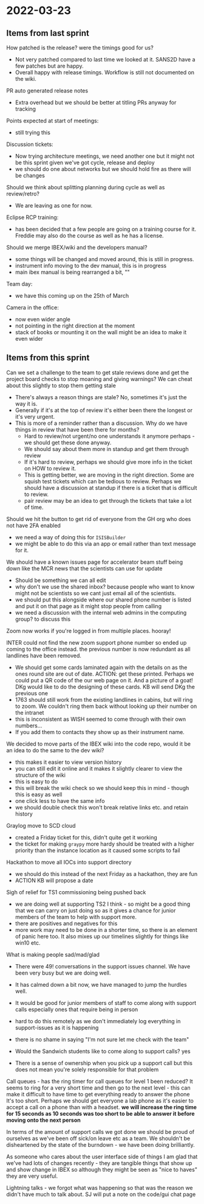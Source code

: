 # 2022-03-23

## Items from last sprint

How patched is the release? were the timings good for us?
- Not very patched compared to last time we looked at it. SANS2D have a few patches but are happy.
- Overall happy with release timings. Workflow is still not documented on the wiki.

PR auto generated release notes
- Extra overhead but we should be better at titling PRs anyway for tracking

Points expected at start of meetings: 
- still trying this

Discussion tickets: 
- Now trying architecture meetings, we need another one but it might not be this sprint given we've got cycle, release and deploy
- we should do one about networks but we should hold fire as there will be changes

Should we think about splitting planning during cycle as well as review/retro? 
- We are leaving as one for now. 

Eclipse RCP training:
- has been decided that a few people are going on a training course for it. Freddie may also do the course as well as he has a license. 

Should we merge IBEX/wiki and the developers manual? 
- some things will be changed and moved around, this is still in progress. 
- instrument info moving to the dev manual, this is in progress
- main ibex manual is being rearranged a bit, "" 

Team day: 
- we have this coming up on the 25th of March

Camera in the office: 
- now even wider angle
- not pointing in the right direction at the moment 
- stack of books or mounting it on the wall might be an idea to make it even wider

## Items from this sprint

Can we set a challenge to the team to get stale reviews done and get the project board checks to stop moaning and giving warnings? 
We can cheat about this slightly to stop them getting stale
- There's always a reason things are stale? No, sometimes it's just the way it is. 
- Generally if it's at the top of review it's either been there the longest or it's very urgent.
- This is more of a reminder rather than a discussion. Why do we have things in review that have been there for months? 
  - Hard to review/not urgent/no one understands it anymore perhaps - we should get these done anyway.
  - We should say about them more in standup and get them through review
  - If it's hard to review, perhaps we should give more info in the ticket on HOW to review it.
  - This is getting better, we are moving in the right direction. Some are squish test tickets which can be tedious to review. Perhaps we should have a discussion at standup if there is a ticket that is difficult to review. 
  - pair review may be an idea to get through the tickets that take a lot of time. 

Should we hit the button to get rid of everyone from the GH org who does not have 2FA enabled
 - we need a way of doing this for `ISISBuilder`
 - we might be able to do this via an app or email rather than text message for it. 

We should have a known issues page for accelerator beam stuff being down like the MCR news that the scientists can use for update 
- Should be something we can all edit
- why don't we use the shared inbox? because people who want to know might not be scientists so we cant just email all of the scientists. 
- we should put this alongside where our shared phone number is listed and put it on that page as it might stop people from calling
- we need a discussion with the internal web admins in the computing group? to discuss this

Zoom now works if you're logged in from multiple places. hooray! 

INTER could not find the new zoom support phone number so ended up coming to the office instead. the previous number is now redundant as all landlines have been removed. 
- We should get some cards laminated again with the details on as the ones round site are out of date. ACTION: get these printed. Perhaps we could put a QR code of the our web page on it. And a picture of a goat! DKg would like to do the designing of these cards. KB will send DKg the previous one
- 1763 should still work from the existing landlines in cabins, but will ring to zoom. We couldn't ring them back without looking up their number on the intranet
- this is inconsistent as WISH seemed to come through with their own numbers... 
- If you add them to contacts they show up as their instrument name.

We decided to move parts of the IBEX wiki into the code repo, would it be an idea to do the same to the dev wiki? 
- this makes it easier to view version history
- you can still edit it online and it makes it slightly clearer to view the structure of the wiki
- this is easy to do
- this will break the wiki check so we should keep this in mind - though this is easy as well 
- one click less to have the same info
- we should double check this won't break relative links etc. and retain history

Graylog move to SCD cloud
- created a Friday ticket for this, didn't quite get it working
- the ticket for making `graypy` more hardy should be treated with a higher priority than the instance location as it caused some scripts to fail

Hackathon to move all IOCs into support directory
- we should do this instead of the next Friday as a hackathon, they are fun
- ACTION KB will propose a date 


Sigh of relief for TS1 commissioning being pushed back
- we are doing well at supporting TS2 I think - so might be a good thing that we can carry on just doing so as it gives a chance for junior members of the team to help with support more.
- there are positives and negatives for this
- more work may need to be done in a shorter time, so there is an element of panic here too. It also mixes up our timelines slightly for things like win10 etc. 

What is making people sad/mad/glad 
- There were 49! conversations in the support issues channel. We have been very busy but we are doing well. 
- It has calmed down a bit now, we have managed to jump the hurdles well. 

- It would be good for junior members of staff to come along with support calls especially ones that require being in person 
- hard to do this remotely as we don't immediately log everything in support-issues as it is happening
- there is no shame in saying "I'm not sure let me check with the team"
- Would the Sandwich students like to come along to support calls? yes 
- There is a sense of ownership when you pick up a support call but this does not mean you're solely responsible for that problem

Call queues - has the ring timer for call queues for level 1 been reduced? It seems to ring for a very short time and then go to the next level - this can make it difficult to have time to get everything ready to answer the phone
It's too short. Perhaps we should get everyone a lab phone as it's easier to accept a call on a phone than with a headset. 
<b> we will increase the ring time for 15 seconds as 10 seconds was too short to be able to answer it before moving onto the next person </b>

In terms of the amount of support calls we got done we should be proud of ourselves as we've been off sick/on leave etc as a team. We shouldn't be disheartened by the state of the burndown - we have been doing brilliantly. 

As someone who cares about the user interface side of things I am glad that we've had lots of changes recently - they are tangible things that show up and show change in IBEX so although they might be seen as "nice to haves" they are very useful. 

Lightning talks - we forgot what was happening so that was the reason we didn't have much to talk about. SJ will put a note on the code/gui chat page
